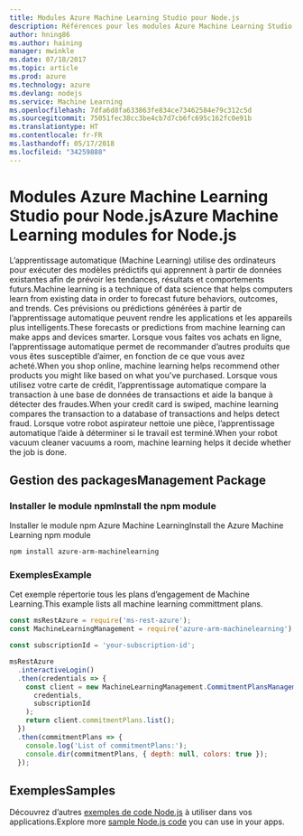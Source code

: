 ```yaml
---
title: Modules Azure Machine Learning Studio pour Node.js
description: Références pour les modules Azure Machine Learning Studio pour Node.js
author: hning86
ms.author: haining
manager: mwinkle
ms.date: 07/18/2017
ms.topic: article
ms.prod: azure
ms.technology: azure
ms.devlang: nodejs
ms.service: Machine Learning
ms.openlocfilehash: 7dfa6d8fa633863fe834ce73462584e79c312c5d
ms.sourcegitcommit: 75051fec38cc3be4cb7d7cb6fc695c162fc0e91b
ms.translationtype: HT
ms.contentlocale: fr-FR
ms.lasthandoff: 05/17/2018
ms.locfileid: "34259888"
---
```

# <a name="azure-machine-learning-modules-for-nodejs"></a><span data-ttu-id="3d58e-103">Modules Azure Machine Learning Studio pour Node.js</span><span class="sxs-lookup"><span data-stu-id="3d58e-103">Azure Machine Learning modules for Node.js</span></span>

<span data-ttu-id="3d58e-104">L’apprentissage automatique (Machine Learning) utilise des ordinateurs pour exécuter des modèles prédictifs qui apprennent à partir de données existantes afin de prévoir les tendances, résultats et comportements futurs.</span><span class="sxs-lookup"><span data-stu-id="3d58e-104">Machine learning is a technique of data science that helps computers learn from existing data in order to forecast future behaviors, outcomes, and trends.</span></span> <span data-ttu-id="3d58e-105">Ces prévisions ou prédictions générées à partir de l’apprentissage automatique peuvent rendre les applications et les appareils plus intelligents.</span><span class="sxs-lookup"><span data-stu-id="3d58e-105">These forecasts or predictions from machine learning can make apps and devices smarter.</span></span> <span data-ttu-id="3d58e-106">Lorsque vous faites vos achats en ligne, l’apprentissage automatique permet de recommander d’autres produits que vous êtes susceptible d’aimer, en fonction de ce que vous avez acheté.</span><span class="sxs-lookup"><span data-stu-id="3d58e-106">When you shop online, machine learning helps recommend other products you might like based on what you've purchased.</span></span> <span data-ttu-id="3d58e-107">Lorsque vous utilisez votre carte de crédit, l’apprentissage automatique compare la transaction à une base de données de transactions et aide la banque à détecter des fraudes.</span><span class="sxs-lookup"><span data-stu-id="3d58e-107">When your credit card is swiped, machine learning compares the transaction to a database of transactions and helps detect fraud.</span></span> <span data-ttu-id="3d58e-108">Lorsque votre robot aspirateur nettoie une pièce, l’apprentissage automatique l’aide à déterminer si le travail est terminé.</span><span class="sxs-lookup"><span data-stu-id="3d58e-108">When your robot vacuum cleaner vacuums a room, machine learning helps it decide whether the job is done.</span></span>

## <a name="management-package"></a><span data-ttu-id="3d58e-109">Gestion des packages</span><span class="sxs-lookup"><span data-stu-id="3d58e-109">Management Package</span></span>


### <a name="install-the-npm-module"></a><span data-ttu-id="3d58e-110">Installer le module npm</span><span class="sxs-lookup"><span data-stu-id="3d58e-110">Install the npm module</span></span>

<span data-ttu-id="3d58e-111">Installer le module npm Azure Machine Learning</span><span class="sxs-lookup"><span data-stu-id="3d58e-111">Install the Azure Machine Learning npm module</span></span>

```bash
npm install azure-arm-machinelearning
```

### <a name="example"></a><span data-ttu-id="3d58e-112">Exemples</span><span class="sxs-lookup"><span data-stu-id="3d58e-112">Example</span></span>

<span data-ttu-id="3d58e-113">Cet exemple répertorie tous les plans d’engagement de Machine Learning.</span><span class="sxs-lookup"><span data-stu-id="3d58e-113">This example lists all machine learning committment plans.</span></span>

```javascript
const msRestAzure = require('ms-rest-azure');
const MachineLearningManagement = require('azure-arm-machinelearning');

const subscriptionId = 'your-subscription-id';

msRestAzure
  .interactiveLogin()
  .then(credentials => {
    const client = new MachineLearningManagement.CommitmentPlansManagementClient(
      credentials,
      subscriptionId
    );
    return client.commitmentPlans.list();
  })
  .then(commitmentPlans => {
    console.log('List of commitmentPlans:');
    console.dir(commitmentPlans, { depth: null, colors: true });
  });
```

## <a name="samples"></a><span data-ttu-id="3d58e-114">Exemples</span><span class="sxs-lookup"><span data-stu-id="3d58e-114">Samples</span></span>

<span data-ttu-id="3d58e-115">Découvrez d’autres [exemples de code Node.js](https://azure.microsoft.com/resources/samples/?platform=nodejs) à utiliser dans vos applications.</span><span class="sxs-lookup"><span data-stu-id="3d58e-115">Explore more [sample Node.js code](https://azure.microsoft.com/resources/samples/?platform=nodejs) you can use in your apps.</span></span>
